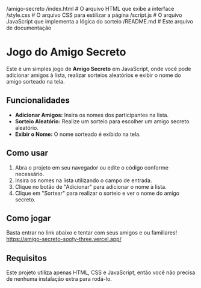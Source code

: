 ﻿/amigo-secreto
    /index.html       # O arquivo HTML que exibe a interface
    /style.css        # O arquivo CSS para estilizar a página
    /script.js        # O arquivo JavaScript que implementa a lógica do sorteio
    /README.md        # Este arquivo de documentação


# Jogo do Amigo Secreto

Este é um simples jogo de **Amigo Secreto** em JavaScript, onde você pode adicionar amigos à lista, realizar sorteios aleatórios e exibir o nome do amigo sorteado na tela.

## Funcionalidades

- **Adicionar Amigos:** Insira os nomes dos participantes na lista.
- **Sorteio Aleatório:** Realize um sorteio para escolher um amigo secreto aleatório.
- **Exibir o Nome:** O nome sorteado é exibido na tela.

## Como usar

1. Abra o projeto em seu navegador ou edite o código conforme necessário.
2. Insira os nomes na lista utilizando o campo de entrada.
3. Clique no botão de "Adicionar" para adicionar o nome à lista.
4. Clique em "Sortear" para realizar o sorteio e ver o nome do amigo secreto.

## Como jogar

Basta entrar no link abaixo e tentar com seus amigos e ou familiares!<br>
https://amigo-secreto-sooty-three.vercel.app/

## Requisitos

Este projeto utiliza apenas HTML, CSS e JavaScript, então você não precisa de nenhuma instalação extra para rodá-lo.
